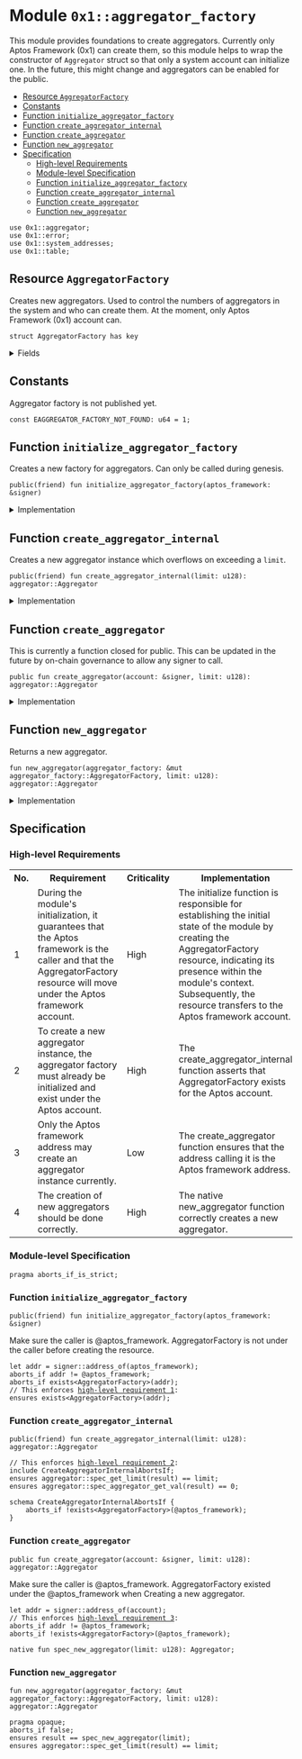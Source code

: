 
<a id="0x1_aggregator_factory"></a>

# Module `0x1::aggregator_factory`

This module provides foundations to create aggregators. Currently only
Aptos Framework (0x1) can create them, so this module helps to wrap
the constructor of <code>Aggregator</code> struct so that only a system account
can initialize one. In the future, this might change and aggregators
can be enabled for the public.


-  [Resource `AggregatorFactory`](#0x1_aggregator_factory_AggregatorFactory)
-  [Constants](#@Constants_0)
-  [Function `initialize_aggregator_factory`](#0x1_aggregator_factory_initialize_aggregator_factory)
-  [Function `create_aggregator_internal`](#0x1_aggregator_factory_create_aggregator_internal)
-  [Function `create_aggregator`](#0x1_aggregator_factory_create_aggregator)
-  [Function `new_aggregator`](#0x1_aggregator_factory_new_aggregator)
-  [Specification](#@Specification_1)
    -  [High-level Requirements](#high-level-req)
    -  [Module-level Specification](#module-level-spec)
    -  [Function `initialize_aggregator_factory`](#@Specification_1_initialize_aggregator_factory)
    -  [Function `create_aggregator_internal`](#@Specification_1_create_aggregator_internal)
    -  [Function `create_aggregator`](#@Specification_1_create_aggregator)
    -  [Function `new_aggregator`](#@Specification_1_new_aggregator)


<pre><code>use 0x1::aggregator;
use 0x1::error;
use 0x1::system_addresses;
use 0x1::table;
</code></pre>



<a id="0x1_aggregator_factory_AggregatorFactory"></a>

## Resource `AggregatorFactory`

Creates new aggregators. Used to control the numbers of aggregators in the
system and who can create them. At the moment, only Aptos Framework (0x1)
account can.


<pre><code>struct AggregatorFactory has key
</code></pre>



<details>
<summary>Fields</summary>


<dl>
<dt>
<code>phantom_table: table::Table&lt;address, u128&gt;</code>
</dt>
<dd>

</dd>
</dl>


</details>

<a id="@Constants_0"></a>

## Constants


<a id="0x1_aggregator_factory_EAGGREGATOR_FACTORY_NOT_FOUND"></a>

Aggregator factory is not published yet.


<pre><code>const EAGGREGATOR_FACTORY_NOT_FOUND: u64 &#61; 1;
</code></pre>



<a id="0x1_aggregator_factory_initialize_aggregator_factory"></a>

## Function `initialize_aggregator_factory`

Creates a new factory for aggregators. Can only be called during genesis.


<pre><code>public(friend) fun initialize_aggregator_factory(aptos_framework: &amp;signer)
</code></pre>



<details>
<summary>Implementation</summary>


<pre><code>public(friend) fun initialize_aggregator_factory(aptos_framework: &amp;signer) &#123;
    system_addresses::assert_aptos_framework(aptos_framework);
    let aggregator_factory &#61; AggregatorFactory &#123;
        phantom_table: table::new()
    &#125;;
    move_to(aptos_framework, aggregator_factory);
&#125;
</code></pre>



</details>

<a id="0x1_aggregator_factory_create_aggregator_internal"></a>

## Function `create_aggregator_internal`

Creates a new aggregator instance which overflows on exceeding a <code>limit</code>.


<pre><code>public(friend) fun create_aggregator_internal(limit: u128): aggregator::Aggregator
</code></pre>



<details>
<summary>Implementation</summary>


<pre><code>public(friend) fun create_aggregator_internal(limit: u128): Aggregator acquires AggregatorFactory &#123;
    assert!(
        exists&lt;AggregatorFactory&gt;(@aptos_framework),
        error::not_found(EAGGREGATOR_FACTORY_NOT_FOUND)
    );

    let aggregator_factory &#61; borrow_global_mut&lt;AggregatorFactory&gt;(@aptos_framework);
    new_aggregator(aggregator_factory, limit)
&#125;
</code></pre>



</details>

<a id="0x1_aggregator_factory_create_aggregator"></a>

## Function `create_aggregator`

This is currently a function closed for public. This can be updated in the future by on-chain governance
to allow any signer to call.


<pre><code>public fun create_aggregator(account: &amp;signer, limit: u128): aggregator::Aggregator
</code></pre>



<details>
<summary>Implementation</summary>


<pre><code>public fun create_aggregator(account: &amp;signer, limit: u128): Aggregator acquires AggregatorFactory &#123;
    // Only Aptos Framework (0x1) account can call this for now.
    system_addresses::assert_aptos_framework(account);
    create_aggregator_internal(limit)
&#125;
</code></pre>



</details>

<a id="0x1_aggregator_factory_new_aggregator"></a>

## Function `new_aggregator`

Returns a new aggregator.


<pre><code>fun new_aggregator(aggregator_factory: &amp;mut aggregator_factory::AggregatorFactory, limit: u128): aggregator::Aggregator
</code></pre>



<details>
<summary>Implementation</summary>


<pre><code>native fun new_aggregator(aggregator_factory: &amp;mut AggregatorFactory, limit: u128): Aggregator;
</code></pre>



</details>

<a id="@Specification_1"></a>

## Specification




<a id="high-level-req"></a>

### High-level Requirements

<table>
<tr>
<th>No.</th><th>Requirement</th><th>Criticality</th><th>Implementation</th><th>Enforcement</th>
</tr>

<tr>
<td>1</td>
<td>During the module's initialization, it guarantees that the Aptos framework is the caller and that the AggregatorFactory resource will move under the Aptos framework account.</td>
<td>High</td>
<td>The initialize function is responsible for establishing the initial state of the module by creating the AggregatorFactory resource, indicating its presence within the module's context. Subsequently, the resource transfers to the Aptos framework account.</td>
<td>Formally verified via <a href="#high-level-req-1">initialize_aggregator_factory</a>.</td>
</tr>

<tr>
<td>2</td>
<td>To create a new aggregator instance, the aggregator factory must already be initialized and exist under the Aptos account.</td>
<td>High</td>
<td>The create_aggregator_internal function asserts that AggregatorFactory exists for the Aptos account.</td>
<td>Formally verified via <a href="#high-level-req-2">CreateAggregatorInternalAbortsIf</a>.</td>
</tr>

<tr>
<td>3</td>
<td>Only the Aptos framework address may create an aggregator instance currently.</td>
<td>Low</td>
<td>The create_aggregator function ensures that the address calling it is the Aptos framework address.</td>
<td>Formally verified via <a href="#high-level-req-3">create_aggregator</a>.</td>
</tr>

<tr>
<td>4</td>
<td>The creation of new aggregators should be done correctly.</td>
<td>High</td>
<td>The native new_aggregator function correctly creates a new aggregator.</td>
<td>The new_aggregator native function has been manually audited.</td>
</tr>

</table>




<a id="module-level-spec"></a>

### Module-level Specification


<pre><code>pragma aborts_if_is_strict;
</code></pre>



<a id="@Specification_1_initialize_aggregator_factory"></a>

### Function `initialize_aggregator_factory`


<pre><code>public(friend) fun initialize_aggregator_factory(aptos_framework: &amp;signer)
</code></pre>


Make sure the caller is @aptos_framework.
AggregatorFactory is not under the caller before creating the resource.


<pre><code>let addr &#61; signer::address_of(aptos_framework);
aborts_if addr !&#61; @aptos_framework;
aborts_if exists&lt;AggregatorFactory&gt;(addr);
// This enforces <a id="high-level-req-1" href="#high-level-req">high-level requirement 1</a>:
ensures exists&lt;AggregatorFactory&gt;(addr);
</code></pre>



<a id="@Specification_1_create_aggregator_internal"></a>

### Function `create_aggregator_internal`


<pre><code>public(friend) fun create_aggregator_internal(limit: u128): aggregator::Aggregator
</code></pre>




<pre><code>// This enforces <a id="high-level-req-2" href="#high-level-req">high-level requirement 2</a>:
include CreateAggregatorInternalAbortsIf;
ensures aggregator::spec_get_limit(result) &#61;&#61; limit;
ensures aggregator::spec_aggregator_get_val(result) &#61;&#61; 0;
</code></pre>




<a id="0x1_aggregator_factory_CreateAggregatorInternalAbortsIf"></a>


<pre><code>schema CreateAggregatorInternalAbortsIf &#123;
    aborts_if !exists&lt;AggregatorFactory&gt;(@aptos_framework);
&#125;
</code></pre>



<a id="@Specification_1_create_aggregator"></a>

### Function `create_aggregator`


<pre><code>public fun create_aggregator(account: &amp;signer, limit: u128): aggregator::Aggregator
</code></pre>


Make sure the caller is @aptos_framework.
AggregatorFactory existed under the @aptos_framework when Creating a new aggregator.


<pre><code>let addr &#61; signer::address_of(account);
// This enforces <a id="high-level-req-3" href="#high-level-req">high-level requirement 3</a>:
aborts_if addr !&#61; @aptos_framework;
aborts_if !exists&lt;AggregatorFactory&gt;(@aptos_framework);
</code></pre>




<a id="0x1_aggregator_factory_spec_new_aggregator"></a>


<pre><code>native fun spec_new_aggregator(limit: u128): Aggregator;
</code></pre>



<a id="@Specification_1_new_aggregator"></a>

### Function `new_aggregator`


<pre><code>fun new_aggregator(aggregator_factory: &amp;mut aggregator_factory::AggregatorFactory, limit: u128): aggregator::Aggregator
</code></pre>




<pre><code>pragma opaque;
aborts_if false;
ensures result &#61;&#61; spec_new_aggregator(limit);
ensures aggregator::spec_get_limit(result) &#61;&#61; limit;
</code></pre>


[move-book]: https://aptos.dev/move/book/SUMMARY
